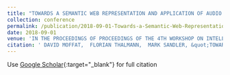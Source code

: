 ```yaml
---
title: "TOWARDS A SEMANTIC WEB REPRESENTATION AND APPLICATION OF AUDIO MIXING RULES"
collection: conference
permalink: /publication/2018-09-01-Towards-a-Semantic-Web-Representation-and-Application-of-Audio-Mixing-Rules
date: 2018-09-01
venue: 'IN THE PROCEEDINGS OF PROCEEDINGS OF THE 4TH WORKSHOP ON INTELLIGENT MUSIC PRODUCTION (WIMP)'
citation: ' DAVID MOFFAT,  FLORIAN THALMANN,  MARK SANDLER, &quot;TOWARDS A SEMANTIC WEB REPRESENTATION AND APPLICATION OF AUDIO MIXING RULES.&quot; IN THE PROCEEDINGS OF PROCEEDINGS OF THE 4TH WORKSHOP ON INTELLIGENT MUSIC PRODUCTION (WIMP), 2018.'
---
```

Use [Google Scholar](https://scholar.google.com/scholar?q=Towards+a+Semantic+Web+Representation+and+Application+of+Audio+Mixing+Rules){:target="_blank"} for full citation